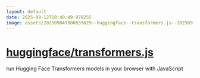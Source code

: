 ```yaml
---
layout: default
date: 2025-09-12T18:40:49.978255
image: assets/20250904T000839629--huggingface--transformers.js--20250911T232029241--cropped.png
---
```


# [huggingface/transformers.js](https://github.com/huggingface/transformers.js)

run Hugging Face Transformers models in your browser with JavaScript
